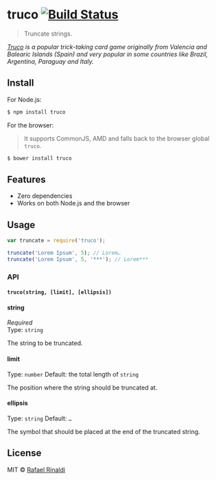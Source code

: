 # truco [![Build Status](https://travis-ci.org/rafaelrinaldi/truco.svg?branch=master)](https://travis-ci.org/rafaelrinaldi/truco)

> Truncate strings.

_[Truco](https://en.wikipedia.org/wiki/Truco) is a popular trick-taking card game originally from Valencia and Balearic Islands (Spain) and very popular in some countries like Brazil, Argentina, Paraguay and Italy._

## Install

For Node.js:

```sh
$ npm install truco
```

For the browser:

> It supports CommonJS, AMD and falls back to the browser global `truco`.

```sh
$ bower install truco
```

## Features

* Zero dependencies
* Works on both Node.js and the browser

## Usage

```javascript
var truncate = require('truco');

truncate('Lorem Ipsum', 5); // Lorem…
truncate('Lorem Ipsum', 5, '***'); // Lorem***
```

### API

#### `truco(string, [limit], [ellipsis])`

#### string

*Required*  
Type: `string`

The string to be truncated.

#### limit

Type: `number`
Default: the total length of `string`

The position where the string should be truncated at.

#### ellipsis

Type: `string`
Default: `…`

The symbol that should be placed at the end of the truncated string.

## License

MIT © [Rafael Rinaldi](http://rinaldi.io)
